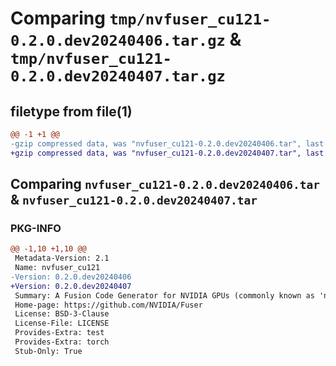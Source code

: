 # Comparing `tmp/nvfuser_cu121-0.2.0.dev20240406.tar.gz` & `tmp/nvfuser_cu121-0.2.0.dev20240407.tar.gz`

## filetype from file(1)

```diff
@@ -1 +1 @@
-gzip compressed data, was "nvfuser_cu121-0.2.0.dev20240406.tar", last modified: Mon Apr  5 07:00:00 1993, max compression
+gzip compressed data, was "nvfuser_cu121-0.2.0.dev20240407.tar", last modified: Mon Apr  5 07:00:00 1993, max compression
```

## Comparing `nvfuser_cu121-0.2.0.dev20240406.tar` & `nvfuser_cu121-0.2.0.dev20240407.tar`

### PKG-INFO

```diff
@@ -1,10 +1,10 @@
 Metadata-Version: 2.1
 Name: nvfuser_cu121
-Version: 0.2.0.dev20240406
+Version: 0.2.0.dev20240407
 Summary: A Fusion Code Generator for NVIDIA GPUs (commonly known as 'nvFuser')
 Home-page: https://github.com/NVIDIA/Fuser
 License: BSD-3-Clause
 License-File: LICENSE
 Provides-Extra: test
 Provides-Extra: torch
 Stub-Only: True
```

